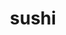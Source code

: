 ---
layout: food&drink
title: sushi
emoji: sushi
permalink: 🍣.html
image: assets/img/3moji/sushi.png
---